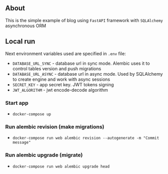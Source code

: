 ## About
This is the simple example of blog using `FastAPI` framework with `SQLAlchemy` asynchronous ORM
## Local run
Next environment variables used are specified in `.env` file:
* `DATABASE_URL_SYNC` - database url in sync mode. Alembic uses it to control tables version and push migrations
* `DATABASE_URL_ASYNC` - database url in async mode. Used by SQLAlchemy to create engine and work with async sessions
* `SECRET_KEY` - app secret key. JWT tokens signing
* `JWT_ALGORITHM` - jwt encode-decode algorithm

### Start app
- `docker-compose up`

### Run alembic revision (make migrations)
- `docker-compose run web alembic revision --autogenerate -m "Commit message"`
### Run alembic upgrade (migrate)
- `docker-compose run web alembic upgrade head`